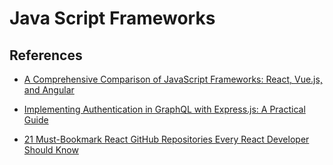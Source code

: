 # Java Script Frameworks


## References

- [A Comprehensive Comparison of JavaScript Frameworks: React, Vue.js, and Angular](https://medium.com/@kasata/a-comprehensive-comparison-of-javascript-frameworks-react-vue-js-and-angular-ff3faeb577bb)

- [Implementing Authentication in GraphQL with Express.js: A Practical Guide](https://medium.com/javascript-in-plain-english/implementing-authentication-in-graphql-with-express-js-a-practical-guide-648171e0054e)

- [21 Must-Bookmark React GitHub Repositories Every React Developer Should Know](https://medium.com/stackademic/21-must-bookmark-react-github-repositories-every-react-developer-should-know-d88086a7b936)